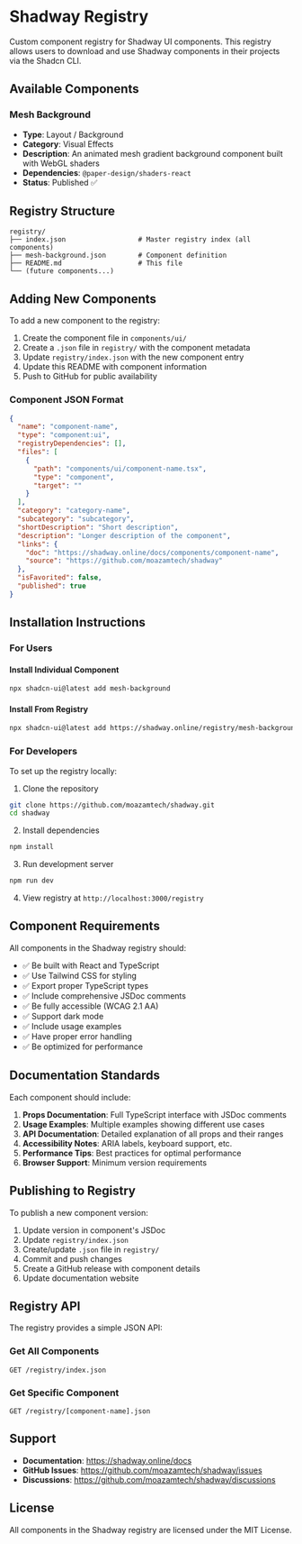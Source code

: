 # Shadway Registry

Custom component registry for Shadway UI components. This registry allows users to download and use Shadway components in their projects via the Shadcn CLI.

## Available Components

### Mesh Background
- **Type**: Layout / Background
- **Category**: Visual Effects
- **Description**: An animated mesh gradient background component built with WebGL shaders
- **Dependencies**: `@paper-design/shaders-react`
- **Status**: Published ✅

## Registry Structure

```
registry/
├── index.json                  # Master registry index (all components)
├── mesh-background.json        # Component definition
├── README.md                   # This file
└── (future components...)
```

## Adding New Components

To add a new component to the registry:

1. Create the component file in `components/ui/`
2. Create a `.json` file in `registry/` with the component metadata
3. Update `registry/index.json` with the new component entry
4. Update this README with component information
5. Push to GitHub for public availability

### Component JSON Format

```json
{
  "name": "component-name",
  "type": "component:ui",
  "registryDependencies": [],
  "files": [
    {
      "path": "components/ui/component-name.tsx",
      "type": "component",
      "target": ""
    }
  ],
  "category": "category-name",
  "subcategory": "subcategory",
  "shortDescription": "Short description",
  "description": "Longer description of the component",
  "links": {
    "doc": "https://shadway.online/docs/components/component-name",
    "source": "https://github.com/moazamtech/shadway"
  },
  "isFavorited": false,
  "published": true
}
```

## Installation Instructions

### For Users

#### Install Individual Component
```bash
npx shadcn-ui@latest add mesh-background
```

#### Install From Registry
```bash
npx shadcn-ui@latest add https://shadway.online/registry/mesh-background.json
```

### For Developers

To set up the registry locally:

1. Clone the repository
```bash
git clone https://github.com/moazamtech/shadway.git
cd shadway
```

2. Install dependencies
```bash
npm install
```

3. Run development server
```bash
npm run dev
```

4. View registry at `http://localhost:3000/registry`

## Component Requirements

All components in the Shadway registry should:

- ✅ Be built with React and TypeScript
- ✅ Use Tailwind CSS for styling
- ✅ Export proper TypeScript types
- ✅ Include comprehensive JSDoc comments
- ✅ Be fully accessible (WCAG 2.1 AA)
- ✅ Support dark mode
- ✅ Include usage examples
- ✅ Have proper error handling
- ✅ Be optimized for performance

## Documentation Standards

Each component should include:

1. **Props Documentation**: Full TypeScript interface with JSDoc comments
2. **Usage Examples**: Multiple examples showing different use cases
3. **API Documentation**: Detailed explanation of all props and their ranges
4. **Accessibility Notes**: ARIA labels, keyboard support, etc.
5. **Performance Tips**: Best practices for optimal performance
6. **Browser Support**: Minimum version requirements

## Publishing to Registry

To publish a new component version:

1. Update version in component's JSDoc
2. Update `registry/index.json`
3. Create/update `.json` file in `registry/`
4. Commit and push changes
5. Create a GitHub release with component details
6. Update documentation website

## Registry API

The registry provides a simple JSON API:

### Get All Components
```
GET /registry/index.json
```

### Get Specific Component
```
GET /registry/[component-name].json
```

## Support

- **Documentation**: https://shadway.online/docs
- **GitHub Issues**: https://github.com/moazamtech/shadway/issues
- **Discussions**: https://github.com/moazamtech/shadway/discussions

## License

All components in the Shadway registry are licensed under the MIT License.

